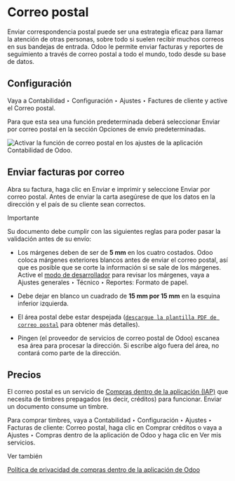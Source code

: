 # Correo postal

Enviar correspondencia postal puede ser una estrategia eficaz para llamar la
atención de otras personas, sobre todo si suelen recibir muchos correos en sus
bandejas de entrada. Odoo le permite enviar facturas y reportes de seguimiento
a través de correo postal a todo el mundo, todo desde su base de datos.

## Configuración

Vaya a Contabilidad ‣ Configuración ‣ Ajustes ‣ Factures de cliente y active
el Correo postal.

Para que esta sea una función predeterminada deberá seleccionar Enviar por
correo postal en la sección Opciones de envío predeterminadas.

![Activar la función de correo postal en los ajustes de la aplicación
Contabilidad de Odoo.](../../../../_images/setup-snailmail.png)

## Enviar facturas por correo

Abra su factura, haga clic en Enviar e imprimir y seleccione Enviar por correo
postal. Antes de enviar la carta asegúrese de que los datos en la dirección y
el país de su cliente sean correctos.

Importante

Su documento debe cumplir con las siguientes reglas para poder pasar la
validación antes de su envío:

  * Los márgenes deben de ser de **5 mm** en los cuatro costados. Odoo coloca márgenes exteriores blancos antes de enviar el correo postal, así que es posible que se corte la información si se sale de los márgenes. Active el [modo de desarrollador](../../../general/developer_mode.html#developer-mode) para revisar los márgenes, vaya a Ajustes generales ‣ Técnico ‣ Reportes: Formato de papel.

  * Debe dejar en blanco un cuadrado de **15 mm por 15 mm** en la esquina inferior izquierda.

  * El área postal debe estar despejada ([`descargue la plantilla PDF de correo postal`](../../../../_downloads/5b14d01e129cc51a32303602599b291f/snailmail-template.pdf) para obtener más detalles).

  * Pingen (el proveedor de servicios de correo postal de Odoo) escanea esa área para procesar la dirección. Si escribe algo fuera del área, no contará como parte de la dirección.

## Precios

El correo postal es un servicio de [Compras dentro de la aplicación
(IAP)](../../../essentials/in_app_purchase.html) que necesita de timbres
prepagados (es decir, créditos) para funcionar. Enviar un documento consume un
timbre.

Para comprar timbres, vaya a Contabilidad ‣ Configuración ‣ Ajustes ‣ Facturas
de cliente: Correo postal, haga clic en Comprar créditos o vaya a Ajustes ‣
Compras dentro de la aplicación de Odoo y haga clic en Ver mis servicios.

Ver también

[Política de privacidad de compras dentro de la aplicación de
Odoo](https://iap.odoo.com/privacy#header_4)

